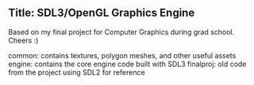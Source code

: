 ## Title: SDL3/OpenGL Graphics Engine

<!-- ## YouTube/Dropbox/Drive Link: https://youtu.be/M20Sm7l2iGk -->

Based on my final project for Computer Graphics during grad school. Cheers :)

common: contains textures, polygon meshes, and other useful assets
engine: contains the core engine code built with SDL3
finalproj: old code from the project using SDL2 for reference
